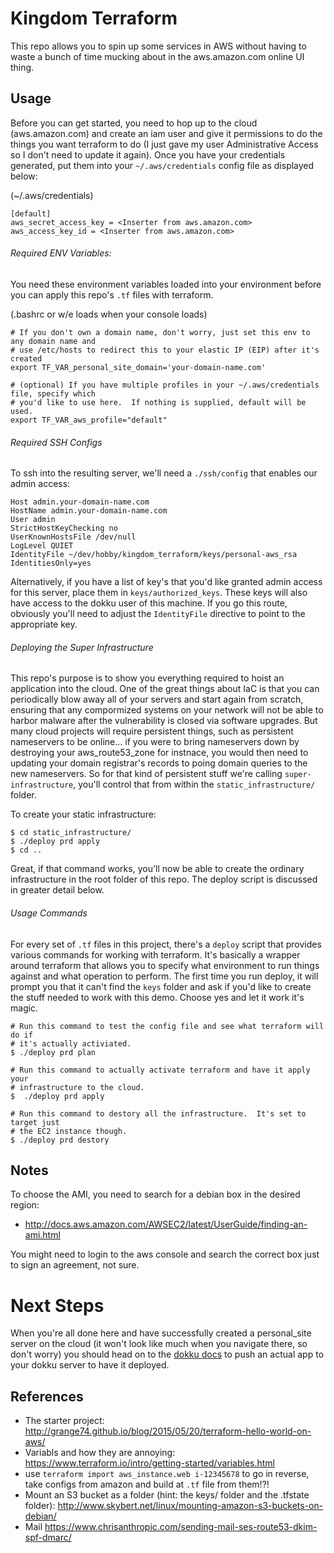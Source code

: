 # Kingdom Terraform
This repo allows you to spin up some services in AWS without having to waste a bunch of time mucking about in the aws.amazon.com online UI thing.


## Usage

Before you can get started, you need to hop up to the cloud (aws.amazon.com) and create an iam user and give it permissions to do the things you want terraform to do (I just gave my user Administrative Access so I don't need to update it again).  Once you have your credentials generated, put them into your `~/.aws/credentials` config file as displayed below:

(~/.aws/credentials)
```
[default]
aws_secret_access_key = <Inserter from aws.amazon.com>
aws_access_key_id = <Inserter from aws.amazon.com>
```


###### Required ENV Variables:

You need these environment variables loaded into your environment before you can apply this repo's `.tf` files with terraform.

(.bashrc or w/e loads when your console loads)
```
# If you don't own a domain name, don't worry, just set this env to any domain name and
# use /etc/hosts to redirect this to your elastic IP (EIP) after it's created
export TF_VAR_personal_site_domain='your-domain-name.com'

# (optional) If you have multiple profiles in your ~/.aws/credentials file, specify which
# you'd like to use here.  If nothing is supplied, default will be used.
export TF_VAR_aws_profile="default"
```


###### Required SSH Configs

To ssh into the resulting server, we'll need a `./ssh/config` that enables our admin access:
```
Host admin.your-domain-name.com
HostName admin.your-domain-name.com
User admin
StrictHostKeyChecking no
UserKnownHostsFile /dev/null
LogLevel QUIET
IdentityFile ~/dev/hobby/kingdom_terraform/keys/personal-aws_rsa
IdentitiesOnly=yes
```
Alternatively, if you have a list of key's that you'd like granted admin access for this server, place them in `keys/authorized_keys`.  These keys will also have access to the dokku user of this machine.  If you go this route, obviously you'll need to adjust the `IdentityFile` directive to point to the appropriate key.


###### Deploying the Super Infrastructure

This repo's purpose is to show you everything required to hoist an application into the cloud.  One of the great things about IaC is that you can periodically blow away all of your servers and start again from scratch, ensuring that any compormized systems on your network will not be able to harbor malware after the vulnerability is closed via software upgrades.  But many cloud projects will require persistent things, such as persistent nameservers to be online... if you were to bring nameservers down by destroying your aws_route53_zone for instnace, you would then need to updating your domain registrar's records to poing domain queries to the new nameservers.  So for that kind of persistent stuff we're calling `super-infrastructure`, you'll control that from within the `static_infrastructure/` folder.

To create your static infrastructure:
```
$ cd static_infrastructure/
$ ./deploy prd apply
$ cd ..
```

Great, if that command works, you'll now be able to create the ordinary infrastructure in the root folder of this repo.  The deploy script is discussed in greater detail below.


###### Usage Commands
For every set of `.tf` files in this project, there's a `deploy` script that provides various commands for working with terraform.  It's basically a wrapper around terraform that allows you to specify what environment to run things against and what operation to perform.  The first time you run deploy, it will prompt you that it can't find the `keys` folder and ask if you'd like to create the stuff needed to work with this demo.  Choose yes and let it work it's magic.

```
# Run this command to test the config file and see what terraform will do if
# it's actually activiated.
$ ./deploy prd plan

# Run this command to actually activate terraform and have it apply your
# infrastructure to the cloud.
$  ./deploy prd apply

# Run this command to destory all the infrastructure.  It's set to target just
# the EC2 instance though.
$ ./deploy prd destory
```


## Notes

To choose the AMI, you need to search for a debian box in the desired region:
  * http://docs.aws.amazon.com/AWSEC2/latest/UserGuide/finding-an-ami.html

You might need to login to the aws console and search the correct box just to sign an agreement, not sure.


# Next Steps

When you're all done here and have successfully created a personal_site server on the cloud (it won't look like much when you navigate there, so don't worry) you should head on to the [dokku docs](DOCS/dokku.md) to push an actual app to your dokku server to have it deployed.


## References

- The starter project: http://grange74.github.io/blog/2015/05/20/terraform-hello-world-on-aws/
- Variabls and how they are annoying:  https://www.terraform.io/intro/getting-started/variables.html
- use `terraform import aws_instance.web i-12345678` to go in reverse, take configs from amazon and build at `.tf` file from them!?!
- Mount an S3 bucket as a folder (hint: the keys/ folder and the .tfstate folder):  http://www.skybert.net/linux/mounting-amazon-s3-buckets-on-debian/
- Mail https://www.chrisanthropic.com/sending-mail-ses-route53-dkim-spf-dmarc/
